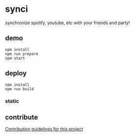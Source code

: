 # synci
synchronize spotify, youtube, etc with your friends and party!

## demo
```shell
npm install
npm run prepare
npm start
```

## deploy
```shell
npm install
npm run build
```

### static

## contribute
[Contribution guidelines for this project](CONTRIBUTING.md)